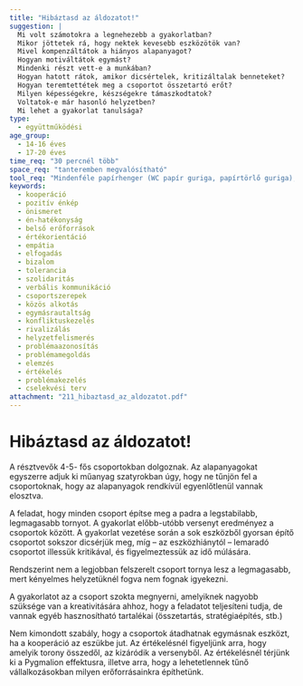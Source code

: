 ```yaml
---
title: "Hibáztasd az áldozatot!"
suggestion: | 
  Mi volt számotokra a legnehezebb a gyakorlatban? 
  Mikor jöttetek rá, hogy nektek kevesebb eszközötök van?
  Mivel kompenzáltátok a hiányos alapanyagot? 
  Hogyan motiváltátok egymást?
  Mindenki részt vett-e a munkában?
  Hogyan hatott rátok, amikor dicsértelek, kritizáltalak benneteket?
  Hogyan teremtettétek meg a csoportot összetartó erőt? 
  Milyen képességekre, készségekre támaszkodtatok?
  Voltatok-e már hasonló helyzetben?
  Mi lehet a gyakorlat tanulsága?
type:
  - együttműködési
age_group:
  - 14-16 éves
  - 17-20 éves
time_req: "30 percnél több"
space_req: "tanteremben megvalósítható"
tool_req: "Mindenféle papírhenger (WC papír guriga, papírtörlő guriga), kis üres dobozok (gyufásdoboz, gázgyújtó doboz, gyógyszeres doboz), különböző méretű műanyag poharak, tojásos dobozok, 1 cs. szívószál vagy hurkapálca, újságpapír, cellux, olló, stift ragasztók a csoportok számának megfelelő műanyag szatyrokban egyenlőtlenül elosztva (legyen olyan eszköz is, ami toronyépítésre teljesen használhatatlan)."
keywords: 
  - kooperáció
  - pozitív énkép
  - önismeret
  - én-hatékonyság
  - belső erőforrások
  - értékorientáció
  - empátia
  - elfogadás
  - bizalom
  - tolerancia
  - szolidaritás
  - verbális kommunikáció
  - csoportszerepek
  - közös alkotás
  - egymásrautaltság
  - konfliktuskezelés
  - rivalizálás
  - helyzetfelismerés
  - problémaazonosítás
  - problémamegoldás
  - elemzés
  - értékelés
  - problémakezelés
  - cselekvési terv
attachment: "211_hibaztasd_az_aldozatot.pdf"
---
```


# Hibáztasd az áldozatot!

A résztvevők 4-5- fős csoportokban dolgoznak. Az alapanyagokat egyszerre adjuk ki műanyag szatyrokban úgy, hogy ne tűnjön fel a csoportoknak, hogy az alapanyagok rendkívül egyenlőtlenül vannak elosztva.

A feladat, hogy minden csoport építse meg a padra a legstabilabb, legmagasabb tornyot. A gyakorlat előbb-utóbb versenyt eredményez a csoportok között. A gyakorlat vezetése során a sok eszközből gyorsan építő csoportot sokszor dicsérjük meg, míg – az eszközhiánytól – lemaradó csoportot illessük kritikával, és figyelmeztessük az idő múlására.

Rendszerint nem a legjobban felszerelt csoport tornya lesz a legmagasabb, mert kényelmes helyzetüknél fogva nem fognak igyekezni.

A gyakorlatot az a csoport szokta megnyerni, amelyiknek nagyobb szüksége van a kreativitására ahhoz, hogy a feladatot teljesíteni tudja, de vannak egyéb hasznosítható tartalékai (összetartás, stratégiaépítés, stb.)

Nem kimondott szabály, hogy a csoportok átadhatnak egymásnak eszközt, ha a kooperáció az eszükbe jut. Az értékelésnél figyeljünk arra, hogy amelyik torony összedől, az kizáródik a versenyből. Az értékelésnél térjünk ki a Pygmalion effektusra, illetve arra, hogy a lehetetlennek tűnő vállalkozásokban milyen erőforrásainkra építhetünk.
  
  
